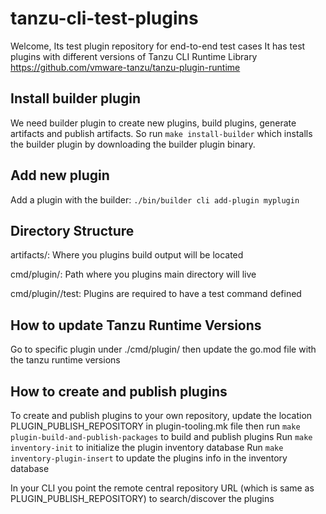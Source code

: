 # tanzu-cli-test-plugins

Welcome, Its test plugin repository for end-to-end test cases
It has test plugins with different versions of Tanzu CLI Runtime Library https://github.com/vmware-tanzu/tanzu-plugin-runtime

## Install builder plugin

We need builder plugin to create new plugins, build plugins, generate artifacts and publish artifacts.
So run `make install-builder` which installs the builder plugin by downloading the builder plugin binary.

## Add new plugin

Add a plugin with the builder: `./bin/builder cli add-plugin myplugin`

## Directory Structure

artifacts/: Where you plugins build output will be located

cmd/plugin/<plugin>: Path where you plugins main directory will live

cmd/plugin/<plugin>/test: Plugins are required to have a test command defined

## How to update Tanzu Runtime Versions

Go to specific plugin under ./cmd/plugin/<plugin-name> then update the go.mod file with the tanzu runtime versions

## How to create and publish plugins

To create and publish plugins to your own repository, update the location PLUGIN_PUBLISH_REPOSITORY in plugin-tooling.mk file
then run `make plugin-build-and-publish-packages` to build and publish plugins
Run `make inventory-init` to initialize the plugin inventory database
Run `make inventory-plugin-insert` to update the plugins info in the inventory database

In your CLI you point the remote central repository URL (which is same as PLUGIN_PUBLISH_REPOSITORY) to search/discover the plugins
